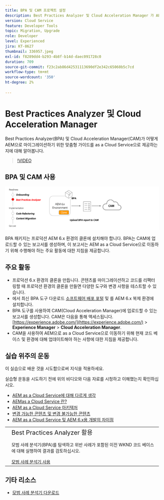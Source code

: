 ```yaml
---
title: BPA 및 CAM 프로젝트 설정
description: Best Practices Analyzer 및 Cloud Acceleration Manager 가 AEM으로 마이그레이션하기 위한 맞춤형 안내서를 as a Cloud Service으로 제공하는 방법에 대해 알아봅니다.
version: Cloud Service
feature: Developer Tools
topic: Migration, Upgrade
role: Developer
level: Experienced
jira: KT-8627
thumbnail: 336957.jpeg
exl-id: f8289dd4-b293-4b8f-b14d-daec091728c0
duration: 709
source-git-commit: f23c2ab86d42531113690df2e342c65060b5c7cd
workflow-type: tm+mt
source-wordcount: '350'
ht-degree: 2%

---
```


# Best Practices Analyzer 및 Cloud Acceleration Manager

Best Practices Analyzer(BPA) 및 Cloud Acceleration Manager(CAM)가 어떻게 AEM으로 마이그레이션하기 위한 맞춤형 가이드를 as a Cloud Service으로 제공하는지에 대해 알아봅니다. 

>[!VIDEO](https://video.tv.adobe.com/v/336957?quality=12&learn=on)

## BPA 및 CAM 사용

![BPA 및 CAM 높은 수준 다이어그램](assets/bpa-cam-diagram.png)

BPA 패키지는 프로덕션 AEM 6.x 환경의 클론에 설치해야 합니다. BPA는 CAM에 업로드할 수 있는 보고서를 생성하며, 이 보고서는 AEM as a Cloud Service으로 이동하기 위해 수행해야 하는 주요 활동에 대한 지침을 제공합니다.

## 주요 활동

+ 프로덕션 6.x 환경의 클론을 만듭니다. 콘텐츠를 마이그레이션하고 코드를 리팩터링할 때 프로덕션 환경의 클론을 만들면 다양한 도구와 변경 사항을 테스트할 수 있습니다.
+ 에서 최신 BPA 도구 다운로드 [소프트웨어 배포 포털](https://experience.adobe.com/#/downloads/content/software-distribution/en/aemcloud.html) 및 를 AEM 6.x 복제 환경에 설치합니다.
+ BPA 도구를 사용하여 CAM(Cloud Acceleration Manager)에 업로드할 수 있는 보고서를 생성합니다. CAM은 다음을 통해 액세스됩니다. [https://experience.adobe.com/](https://experience.adobe.com/) > **Experience Manager** > **Cloud Acceleration Manager**.
+ CAM을 사용하여 AEM으로 as a Cloud Service으로 이동하기 위해 현재 코드 베이스 및 환경에 대해 업데이트해야 하는 사항에 대한 지침을 제공합니다.

## 실습 위주의 운동

이 실습으로 배운 것을 시도함으로써 지식을 적용하세요.

실습형 운동을 시도하기 전에 위의 비디오와 다음 자료를 시청하고 이해했는지 확인하십시오.

+ [AEM as a Cloud Service에 대해 다르게 생각](./introduction.md)
+ [AEMas a Cloud Service 란?](https://experienceleague.adobe.com/docs/experience-manager-learn/cloud-service/introduction/what-is-aem-as-a-cloud-service.html?lang=en)
+ [AEM as a Cloud Service 아키텍처](https://experienceleague.adobe.com/docs/experience-manager-learn/cloud-service/introduction/architecture.html?lang=en)
+ [변경 가능한 콘텐츠 및 변경 불가능한 콘텐츠](https://experienceleague.adobe.com/docs/experience-manager-learn/cloud-service/developing/basics/mutable-immutable.html?lang=en)
+ [AEM as a Cloud Service 및 AEM 6.x용 개발의 차이점](https://experienceleague.adobe.com/docs/experience-manager-cloud-service/implementing/developing/development-guidelines.html#developing)

<table style="border-width:0">
    <tr>
        <td style="width:150px">
            <a  rel="noreferrer"
                target="_blank"
                href="https://github.com/adobe/aem-cloud-engineering-video-series-exercises/tree/session1-differently#bootcamp---session-1-introduction-and-thinking-differently"><img alt="실습 GitHub 리포지토리" src="./assets/github.png"/>
            </a>        
        </td>
        <td style="width:100%;margin-bottom:1rem;">
            <div style="font-size:1.25rem;font-weight:400;">Best Practices Analyzer 활용</div>
            <p style="margin:1rem 0">
                모범 사례 분석기(BPA)를 탐색하고 위반 사례가 포함된 이전 WKND 코드 베이스에 대해 실행하여 결과를 검토하십시오.
            </p>
            <a  rel="noreferrer"
                target="_blank"
                href="https://github.com/adobe/aem-cloud-engineering-video-series-exercises/tree/session1-differently#bootcamp---session-1-introduction-and-thinking-differently" class="spectrum-Button spectrum-Button--primary spectrum-Button--sizeM">
                <span class="spectrum-Button-label has-no-wrap has-text-weight-bold">모범 사례 분석기 사용</span>
            </a>
        </td>
    </tr>
</table>


## 기타 리소스

+ [모범 사례 분석기 다운로드](https://experience.adobe.com/#/downloads/content/software-distribution/en/aemcloud.html?fulltext=Best*+Practices*+Analyzer*&amp;orderby=%40jcr%3Acontent%2Fjcr%3AlastModified&amp;orderby.sort=desc&amp;layout=list&amp;p.offset=0&amp;p.limit=1)